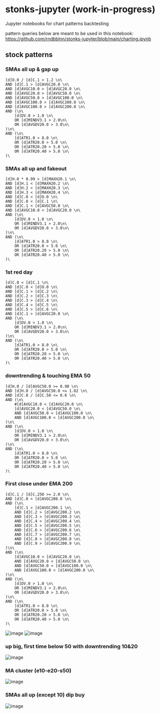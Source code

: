 # stonks-jupyter (work-in-progress)
Jupyter notebooks for chart patterns backtesting

pattern queries below are meant to be used in this notebook: https://github.com/rndbblnn/stonks-jupyter/blob/main/charting.ipynb


## stock patterns

### SMAs all up & gap up
```
[d]O.0 / [d]C.1 > 1.2 \n\
AND [d]C.1 > [d]AVGC20.0 \n\
AND [d]AVGC10.0 > [d]AVGC20.0 \n\
AND [d]AVGC20.0 > [d]AVGC50.0 \n\
AND [d]AVGC50.0 > [d]AVGC100.0 \n\
AND [d]AVGC100.0 > [d]AVGC200.0 \n\
AND [d]AVGC100.0 > [d]AVGC200.0 \n\
AND (\n\
    [d]DV.0 > 1.0 \n\
    OR [d]MINDV3.1 > 2.0\n\
    OR [d]AVGDV20.0 > 3.0\n\
)\n\
AND (\n\
    [d]ATR1.0 > 8.0 \n\
    OR [d]ATR20.0 > 5.0 \n\
    OR [d]ATR20.20 > 5.0 \n\
    OR [d]ATR20.40 > 5.0 \n\
)\
```

### SMAs all up and fakeout
```
[d]H.0 * 0.99 > [d]MAXH20.1 \n\
AND [d]H.1 < [d]MAXH20.2 \n\
AND [d]H.2 < [d]MAXH20.3 \n\
AND [d]H.3 < [d]MAXH20.4 \n\
AND [d]C.0 < [d]O.0 \n\
AND [d]C.0 < [d]C.1 \n\
AND [d]C.1 < [d]AVGC50.0 \n\
AND [d]AVGC10.0 < [d]AVGC20.0 \n\
AND (\n\
    [d]DV.0 > 1.0 \n\
    OR [d]MINDV3.1 > 2.0\n\
    OR [d]AVGDV20.0 > 3.0\n\
)\n\
AND (\n\
    [d]ATR1.0 > 8.0 \n\
    OR [d]ATR20.0 > 5.0 \n\
    OR [d]ATR20.20 > 5.0 \n\
    OR [d]ATR20.40 > 5.0 \n\
)\
```

### 1st red day
```
[d]C.0 < [d]C.1 \n\
AND [d]C.0 < [d]O.0 \n\
AND [d]C.1 > [d]C.2 \n\
AND [d]C.2 > [d]C.3 \n\
AND [d]C.3 > [d]C.4 \n\
AND [d]C.4 > [d]C.5 \n\
AND [d]C.5 > [d]C.6 \n\
AND [d]C.1 > [d]AVGC20.0 \n\
AND (\n\
    [d]DV.0 > 1.0 \n\
    OR [d]MINDV3.1 > 2.0\n\
    OR [d]AVGDV20.0 > 3.0\n\
)\n\
AND (\n\
    [d]ATR1.0 > 8.0 \n\
    OR [d]ATR20.0 > 5.0 \n\
    OR [d]ATR20.20 > 5.0 \n\
    OR [d]ATR20.40 > 5.0 \n\
)\
```

### downtrending & touching EMA 50
```
[d]H.0 / [d]AVGC50.0 >= 0.98 \n\
AND [d]H.0 / [d]AVGC50.0 <= 1.02 \n\
AND [d]C.0 / [d]C.50 <= 0.6 \n\
AND (\n\
    #[d]AVGC10.0 < [d]AVGC20.0 \n\
    [d]AVGC20.0 < [d]AVGC50.0 \n\
    AND [d]AVGC50.0 < [d]AVGC100.0 \n\
    AND [d]AVGC100.0 < [d]AVGC200.0 \n\
)\n\
AND (\n\
    [d]DV.0 > 1.0 \n\
    OR [d]MINDV3.1 > 2.0\n\
    OR [d]AVGDV20.0 > 3.0\n\
)\n\
AND (\n\
    [d]ATR1.0 > 8.0 \n\
    OR [d]ATR20.0 > 5.0 \n\
    OR [d]ATR20.20 > 5.0 \n\
    OR [d]ATR20.40 > 5.0 \n\
)\
```

### First close under EMA 200
```
[d]C.1 / [d]C.250 >= 2.0 \n\
AND [d]C.0 < [d]AVGC200.0 \n\
AND (\n\
    [d]C.1 > [d]AVGC200.1 \n\
    AND [d]C.2 > [d]AVGC200.2 \n\
    AND [d]C.3 > [d]AVGC200.3 \n\
    AND [d]C.4 > [d]AVGC200.4 \n\
    AND [d]C.5 > [d]AVGC200.5 \n\
    AND [d]C.6 > [d]AVGC200.6 \n\
    AND [d]C.7 > [d]AVGC200.7 \n\
    AND [d]C.8 > [d]AVGC200.8 \n\
    AND [d]C.9 > [d]AVGC200.9 \n\
)\n\
AND (\n\
    [d]AVGC10.0 < [d]AVGC20.0 \n\
    AND [d]AVGC20.0 < [d]AVGC50.0 \n\
    AND [d]AVGC50.0 < [d]AVGC100.0 \n\
    AND [d]AVGC100.0 < [d]AVGC200.0 \n\
)\n\
AND (\n\
    [d]DV.0 > 1.0 \n\
    OR [d]MINDV3.1 > 2.0\n\
    OR [d]AVGDV20.0 > 3.0\n\
)\n\
AND (\n\
    [d]ATR1.0 > 8.0 \n\
    OR [d]ATR20.0 > 5.0 \n\
    OR [d]ATR20.20 > 5.0 \n\
    OR [d]ATR20.40 > 5.0 \n\
)\
```
![image](https://user-images.githubusercontent.com/15132795/199727001-00182fc6-aa1e-4d85-b890-fec7d82555ad.png)
![image](https://user-images.githubusercontent.com/15132795/199727993-d2070d61-d225-4e47-a132-a273542d10bf.png)

### up big, first time below 50 with downtrending 10&20
![image](https://user-images.githubusercontent.com/15132795/199724898-28124aa8-b8a6-451f-a63f-72c0f64be348.png)

### MA cluster (e10-e20-s50)
![image](https://user-images.githubusercontent.com/15132795/199741907-20be4268-460f-4e4e-9c7c-3c24e44b1837.png)

### SMAs all up (except 10) dip buy
![image](https://user-images.githubusercontent.com/15132795/200084309-d9940090-70b3-4b6a-891a-49115682fc91.png)


